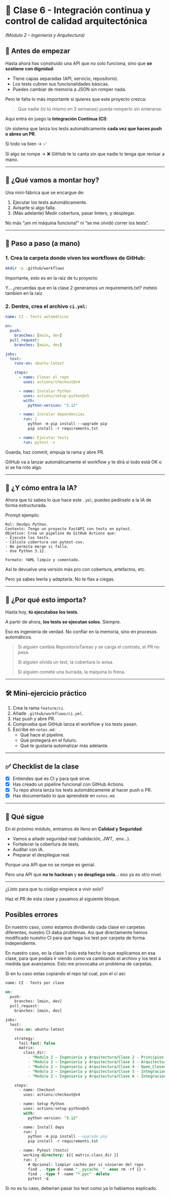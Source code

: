 # 🧠 Clase 6 - Integración continua y control de calidad arquitectónica

*(Módulo 2 – Ingeniería y Arquitectura)*

## 🧠 Antes de empezar

Hasta ahora has construido una API que no solo funciona, sino que **se sostiene con dignidad**:

- Tiene capas separadas (API, servicio, repositorio).
- Los tests cubren sus funcionalidades básicas.
- Puedes cambiar de memoria a JSON sin romper nada.

Pero te falta lo más importante si quieres que este proyecto crezca:

> Que nadie (ni tú mismo en 3 semanas) pueda romperlo sin enterarse.
> 

Aquí entra en juego la **Integración Continua (CI)**:

Un sistema que lanza los tests automáticamente **cada vez que haces push o abres un PR**.

Si todo va bien → ✅

Si algo se rompe → ❌ GitHub te lo canta sin que nadie lo tenga que revisar a mano.

---

## 🎯 ¿Qué vamos a montar hoy?

Una mini-fábrica que se encargue de:

1. Ejecutar los tests automáticamente.
2. Avisarte si algo falla.
3. (Más adelante) Medir cobertura, pasar linters, y desplegar.

No más “¡en mi máquina funciona!” ni “se me olvidó correr los tests”.

---

## 🧪 Paso a paso (a mano)

### 1. Crea la carpeta donde viven los workflows de GitHub:

```bash
mkdir -p .github/workflows

```
Importante, esto es en la raiz de tu proyecto

Y… ¿recuerdas que en la clase 2 generamos un requirements.txt? metelo tambien en la raiz

### 2. Dentro, crea el archivo `ci.yml`:

```yaml
name: CI - Tests automáticos

on:
  push:
    branches: [main, dev]
  pull_request:
    branches: [main, dev]

jobs:
  test:
    runs-on: ubuntu-latest

    steps:
      - name: Clonar el repo
        uses: actions/checkout@v4

      - name: Instalar Python
        uses: actions/setup-python@v5
        with:
          python-version: "3.12"

      - name: Instalar dependencias
        run: |
          python -m pip install --upgrade pip
          pip install -r requirements.txt

      - name: Ejecutar tests
        run: pytest -v

```

Guarda, haz commit, empuja la rama y abre PR.

GitHub va a lanzar automáticamente el workflow y te dirá si todo está OK o si se ha roto algo.

---

## 🤖 ¿Y cómo entra la IA?

Ahora que tú sabes lo que hace este `.yml`, puedes pedírselo a la IA de forma estructurada.

Prompt ejemplo:

```
Rol: DevOps Python.
Contexto: Tengo un proyecto FastAPI con tests en pytest.
Objetivo: Crea un pipeline de GitHub Actions que:
- Ejecute los tests.
- Calcule cobertura con pytest-cov.
- No permita merge si falla.
- Use Python 3.12.

Formato: YAML limpio y comentado.

```

Así te devuelve una versión más pro con cobertura, artefactos, etc.

Pero ya sabes leerla y adaptarla. No te fías a ciegas.

---

## 🧭 ¿Por qué esto importa?

Hasta hoy, **tú ejecutabas los tests**.

A partir de ahora, **los tests se ejecutan solos**. Siempre.

Eso es ingeniería de verdad. No confiar en la memoria, sino en procesos automáticos.

> Si alguien cambia RepositorioTareas y se carga el contrato, el PR no pasa.
> 
> 
> Si alguien olvida un test, la cobertura lo avisa.
> 
> Si alguien comete una burrada, la máquina lo frena.
> 

---

## 🛠️ Mini-ejercicio práctico

1. Crea la rama `feature/ci`.
2. Añade `.github/workflows/ci.yml`.
3. Haz push y abre PR.
4. Comprueba que GitHub lanza el workflow y los tests pasan.
5. Escribe en `notes.md`:
    - Qué hace el pipeline.
    - Qué protegerá en el futuro.
    - Qué te gustaría automatizar más adelante.

---

## ✅ Checklist de la clase

- [x]  Entiendes qué es CI y para qué sirve.
- [x]  Has creado un pipeline funcional con GitHub Actions.
- [x]  Tu repo ahora lanza los tests automáticamente al hacer push o PR.
- [x]  Has documentado lo que aprendiste en `notes.md`.

---

## 🌱 Qué sigue

En el próximo módulo, entramos de lleno en **Calidad y Seguridad**:

- Vamos a añadir seguridad real (validación, JWT, .env…).
- Fortalecer la cobertura de tests.
- Auditar con IA.
- Preparar el despliegue real.

Porque una API que no se rompe es genial.

Pero una API que **no te hackean** y **se despliega sola**... eso ya es otro nivel.

---

¿Listo para que tu código empiece a vivir solo?

Haz el PR de esta clase y pasamos al siguiente bloque.

## Posibles errores

En nuestro caso, como estamos dividiendo cada clase en carpetas diferentes, nuestro CI daba problemas. Asi que directamente hemos modificado nuestro CI para que haga los test por carpeta de forma independiente.

En nuestro caso, en la clase 1 solo esta hecho lo que explicamos en esa clase, para que podais ir viendo como va cambiando el archivo y los test a medida que avanzamos. Esto me provocaba un problema de carpetas.

Si en tu caso estas copiando el repo tal cual, pon el ci asi:

```sql
name: CI - Tests por clase

on:
  push:
    branches: [main, dev]
  pull_request:
    branches: [main, dev]

jobs:
  test:
    runs-on: ubuntu-latest

    strategy:
      fail-fast: false
      matrix:
        class_dir:
          - "Modulo 2 – Ingeniería y Arquitectura/Clase 2 - Principios SOLID y paradigmas de programacion"
          - "Modulo 2 – Ingeniería y Arquitectura/Clase 3 - Arquitectura limpia"
          - "Modulo 2 – Ingeniería y Arquitectura/Clase 4 - Open_Closed y Dependency Inversion"
          - "Modulo 2 – Ingeniería y Arquitectura/Clase 5 - Integracion y pruebas de arquitectura"
          - "Modulo 2 – Ingeniería y Arquitectura/Clase 6 - Integracion continua y control de calidad"

    steps:
      - name: Checkout
        uses: actions/checkout@v4

      - name: Setup Python
        uses: actions/setup-python@v5
        with:
          python-version: "3.12"

      - name: Install deps
        run: |
          python -m pip install --upgrade pip
          pip install -r requirements.txt

      - name: Pytest (tests)
        working-directory: ${{ matrix.class_dir }}
        run: |
          # Opcional: limpiar cachés por si vinieran del repo
          find . -type d -name "__pycache__" -exec rm -rf {} +
          find . -type f -name "*.pyc" -delete
          pytest -q

```

Si no es tu caso, deberian pasar los test como ya lo habiamos explicado.